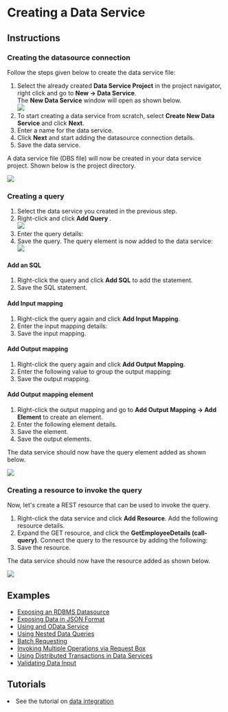 # Creating a Data Service
## Instructions
### Creating the datasource connection

Follow the steps given below to create the data service file:

1.  Select the already created **Data Service Project** in the project
    navigator, right click and go to **New -> Data Service**.  
    The **New Data Service** window will open as shown below.  
    ![](/assets/img/tutorials/data_services/119130577/119130578.png)
2.  To start creating a data service from scratch, select **Create New
    Data Service** and click **Next**.
3.  Enter a name for the data service.
4.  Click **Next** and start adding the datasource connection details.
5.  Save the data service.

A data service file (DBS file) will now be created in your data service
project. Shown below is the project directory.

![](/assets/img/tutorials/data_services/119130577/119130593.png)

### Creating a query

1.  Select the data service you created in the previous step.
2.  Right-click and click **Add Query** .  
    ![](/assets/img/tutorials/data_services/119130577/119130591.png)
3.  Enter the query details:
4.  Save the query. The query element is now added to the data
    service:  
    ![](/assets/img/tutorials/data_services/119130577/119130590.png)

#### Add an SQL

1.  Right-click the query and click **Add SQL** to add the statement.
2.  Save the SQL statement.

#### Add Input mapping

1.  Right-click the query again and click **Add Input Mapping**.
2.  Enter the input mapping details:
3.  Save the input mapping.

#### Add Output mapping
1. Right-click the query again and click **Add Output Mapping**.
2. Enter the following value to group the output mapping:
3. Save the output mapping.

#### Add Output mapping element
1. Right-click the output mapping and go to **Add Output Mapping → Add  Element** to create an element.
2. Enter the following element details.
3. Save the element.
4. Save the output elements.

The data service should now have the query element added as shown below.

![](/assets/img/tutorials/data_services/119130577/119130589.png)

### Creating a resource to invoke the query

Now, let's create a REST resource that can be used to invoke the query.

1.  Right-click the data service and click **Add Resource**. Add the following resource details.
2.  Expand the GET resource, and click the **GetEmployeeDetails (call-query)**. Connect the query to the resource by adding the following:
3.  Save the resource.

The data service should now have the resource added as shown below.

![](/assets/img/tutorials/data_services/119130577/119130588.png)

## Examples

<ul>
	<li>
		<a href="../../../../use-cases/examples/data_integration/rdbms-data-service">Exposing an RDBMS Datasource</a>
	</li>
	<li>
		<a href="../../../../use-cases/examples/data_integration/json-with-data-service">Exposing Data in JSON Format</a>
	</li>
	<li>
		<a href="../../../../use-cases/examples/data_integration/odata-service">Using and OData Service</a>
	</li>
	<li>
		<a href="../../../../use-cases/examples/data_integration/nested-queries-in-data-service">Using Nested Data Queries</a>
	</li>
	<li>
		<a href="../../../../use-cases/examples/data_integration/batch-requesting">Batch Requesting</a>
	</li>
	<li>
		<a href="../../../../use-cases/examples/data_integration/request-box">Invoking Multiple Operations via Request Box</a>
	</li>
	<li>
		<a href="../../../../use-cases/examples/data_integration/distributed-trans-data-service">Using Distributed Transactions in Data Services</a>
	</li>
	<li>
		<a href="../../../../use-cases/examples/data_integration/data-input-validator">Validating Data Input</a>
	</li>
</ul>

## Tutorials

<li>
	See the tutorial on <a href="../../../../use-cases/tutorials/sending-a-simple-message-to-a-datasource">data integration</a>
</li>
